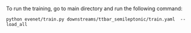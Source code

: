 
To run the training, go to main directory and run the following command:
```
python evenet/train.py downstreams/ttbar_semileptonic/train.yaml  --load_all
```